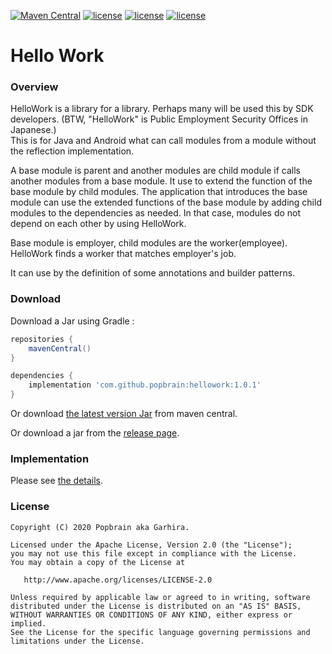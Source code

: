 [![Maven Central](https://maven-badges.herokuapp.com/maven-central/com.github.popbrain/hellowork/badge.svg)](https://maven-badges.herokuapp.com/maven-central/com.github.popbrain/hellowork) 
[![license](https://img.shields.io/badge/Java-1.8-brightgreen.svg?style=flat)](https://github.com/popbrain/hellowork)
[![license](https://img.shields.io/badge/Kotlin-1.3.61-brightgreen.svg?style=flat)](https://github.com/popbrain/hellowork)
[![license](https://img.shields.io/badge/license-Apache2.0-green.svg?style=flat)](https://github.com/popbrain/hellowork)

# Hello Work

### Overview
HelloWork is a library for a library. Perhaps many will be used this by SDK developers. (BTW, "HelloWork" is Public Employment Security Offices in Japanese.)<br>
This is for Java and Android what can call modules from a module without the reflection implementation.

A base module is parent and another modules are child module if calls another modules from a base module.
It use to extend the function of the base module by child modules. The application that introduces the base module can use the extended functions of the base module by adding child modules to the dependencies as needed.
In that case, modules do not depend on each other by using HelloWork.

Base module is employer, child modules are the worker(employee).<br>
HelloWork finds a worker that matches employer's job.

It can use by the definition of some annotations and builder patterns.

### Download

Download a Jar using Gradle :

```gradle
repositories {
    mavenCentral()
}

dependencies {
    implementation 'com.github.popbrain:hellowork:1.0.1'
}
```

Or download [the latest version Jar](https://search.maven.org/remote_content?g=com.github.popbrain&a=hellowork&v=LATEST) from maven central.

Or download a jar from the [release page](https://github.com/Popbrain/HelloWork/releases).

### Implementation

Please see [the details](./doc/implementation).

### License

```
Copyright (C) 2020 Popbrain aka Garhira.

Licensed under the Apache License, Version 2.0 (the "License");
you may not use this file except in compliance with the License.
You may obtain a copy of the License at

   http://www.apache.org/licenses/LICENSE-2.0

Unless required by applicable law or agreed to in writing, software
distributed under the License is distributed on an "AS IS" BASIS,
WITHOUT WARRANTIES OR CONDITIONS OF ANY KIND, either express or implied.
See the License for the specific language governing permissions and
limitations under the License.
```